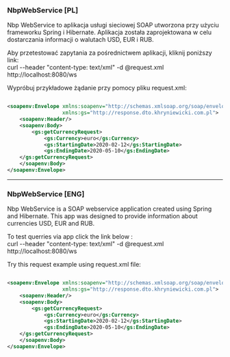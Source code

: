 ### NbpWebService [PL]
Nbp WebService to aplikacja usługi sieciowej SOAP utworzona przy użyciu frameworku Spring i Hibernate. Aplikacja została zaprojektowana w celu dostarczania informacji o walutach USD, EUR i RUB.

Aby przetestować zapytania za pośrednictwem aplikacji, kliknij poniższy link:
\
curl --header "content-type: text/xml" -d @request.xml http://localhost:8080/ws


Wypróbuj przykładowe żądanie przy pomocy pliku request.xml:
```xml

<soapenv:Envelope xmlns:soapenv="http://schemas.xmlsoap.org/soap/envelope/"
                  xmlns:gs="http://response.dto.khryniewicki.com.pl">
    <soapenv:Header/>
    <soapenv:Body>
        <gs:getCurrencyRequest>
            <gs:Currency>euro</gs:Currency>
            <gs:StartingDate>2020-02-12</gs:StartingDate>
            <gs:EndingDate>2020-05-10</gs:EndingDate>
    </gs:getCurrencyRequest>
    </soapenv:Body>
</soapenv:Envelope>
```
----

### NbpWebService [ENG]
Nbp WebService is a SOAP webservice application created using Spring and Hibernate. This app was designed to provide information about currencies USD, EUR and RUB.

To test querries via app click the link below :
\
curl --header "content-type: text/xml" -d @request.xml http://localhost:8080/ws


Try this request example using request.xml file:
```xml

<soapenv:Envelope xmlns:soapenv="http://schemas.xmlsoap.org/soap/envelope/"
                  xmlns:gs="http://response.dto.khryniewicki.com.pl">
    <soapenv:Header/>
    <soapenv:Body>
        <gs:getCurrencyRequest>
            <gs:Currency>euro</gs:Currency>
            <gs:StartingDate>2020-02-12</gs:StartingDate>
            <gs:EndingDate>2020-05-10</gs:EndingDate>
    </gs:getCurrencyRequest>
    </soapenv:Body>
</soapenv:Envelope>
```
